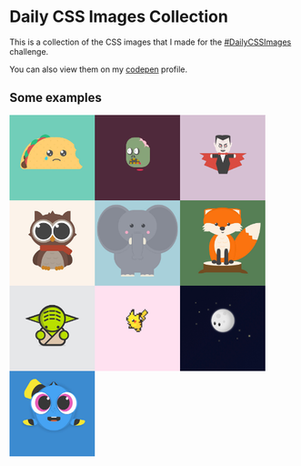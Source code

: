 # Daily CSS Images Collection

This is a collection of the CSS images that I made for the [#DailyCSSImages](http://dailycssimages.com) challenge.

You can also view them on my [codepen](https://codepen.io/vicbergquist/pens/public/) profile.

## Some examples
<div style="text-align: center;">
<img src="screenshots/D13_taco.png" alt="Day 13 - Sad Taco" width="150" style="float: left;">
<img src="screenshots/D17_zombie.gif" alt="Day 17 - Zombie" width="150" style="float: left;">
<img src="screenshots/D18_vampire.gif" alt="Day 18 - Vampire" width="150" style="float: left;">
<img src="screenshots/D29_owl.png" alt="Day 29 - Owl" width="150" style="float: left;">
<img src="screenshots/D2_elephant.png" alt="Day 2 - Elephant" width="150" style="float: left;">
<img src="screenshots/D30_fox.png" alt="Day 30 - Fox" width="150" style="float: left;">
<img src="screenshots/D37_yoda.png" alt="Day 37 - Yoda" width="150" style="float: left;">
<img src="screenshots/D41_pikachu.png" alt="Day 41 - Pikachu" width="150" style="float: left;">
<img src="screenshots/D45_moon.png" alt="Day 45 - Moon" width="150" style="float: left;">
<img src="screenshots/D5_dory.png" alt="Day 2 - Baby Dory" width="150" style="float: left;">
</div>